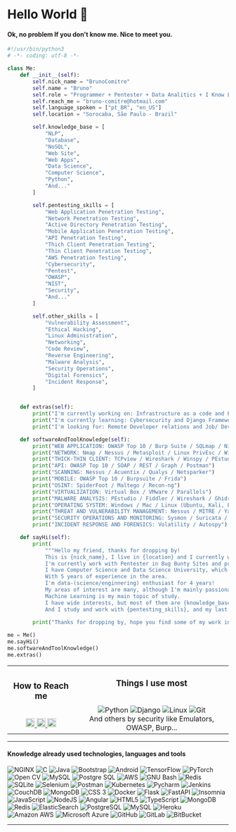 # Hello World 👋

#### Ok, no problem If you don't know me. Nice to meet you.

```python
#!/usr/bin/python3
# -*- coding: utf-8 -*-

class Me:
    def __init__(self):
        self.nick_name = "BrunoComitre"
        self.name = "Bruno"
        self.role = "Programmer + Pentester + Data Analitics + I Know La"
        self.reach_me = "bruno-comitre@hotmail.com"
        self.language_spoken = ["pt_BR", "en_US"]
        self.location = "Sorocaba, São Paulo - Brazil"

        self.knowledge_base = [
            "NLP",
            "Database",
            "NoSQL",
            "Web Site",
            "Web Apps",
            "Data Science",
            "Computer Science",
            "Python",
            "And..."
        ]

        self.pentesting_skills = [
            "Web Application Penetration Testing",
            "Network Penetration Testing",
            "Active Directory Penetration Testing",
            "Mobile Application Penetration Testing",
            "API Penetration Testing",
            "Thich Client Penetration Testing",
            "Thin Client Penetration Testing",
            "AWS Penetration Testing",
            "Cybersecurity",
            "Pentest",
            "OWASP",
            "NIST",
            "Security",
            "And..."
        ]

        self.other_skills = [
            "Vulnerability Assessment",
            "Ethical Hacking",
            "Linux Administration",
            "Networking",
            "Code Review",
            "Reverse Engineering",
            "Malware Analysis",
            "Security Operations",
            "Digital Forensics",
            "Incident Response",
        ]  


    def extras(self):
        print("I'm currently working on: Infrastructure as a code and Python for Web development and Pentest Tools.")
        print("I'm currently learning: Cybersecurity and Django Framework.")
        print("I'm looking for: Remote Developer relations and Job/ Developer Community / Cyber Internships.")

    def softwareAndToolKnowledge(self):
        print("WEB APPLICATION: OWASP Top 10 / Burp Suite / SQLmap / Nikto / Dirb")
        print("NETWORK: Nmap / Nessus / Metasploit / Linux PrivEsc / Windows PrivEsc")
        print("THICK-THIN CLIENT: TCPview / Wireshark / Winspy / PEstudio")
        print("API: OWASP Top 10 / SOAP / REST / Graph / Postman")
        print("SCANNING: Nessus / Acuentix / Qualys / Netsparker")
        print("MOBILE: OWASP Top 10 / Burpsuite / Frida")
        print("OSINT: SpiderFoot / Maltego / Recon-ng")
        print("VIRTUALIZATION: Virtual Box / VMware / Parallels")
        print("MALWARE ANALYSIS: PEstudio / Fiddler / Wireshark / Ghidra / Remnux")
        print("OPERATING SYSTEM: Windows / Mac / Linux (Ubuntu, Kali, Parrot, Suse)")
        print("THREAT AND VULNERABILITY MANAGEMENT: Nessus / MITRE / Yara / ISAC / MISP")
        print("SECURITY OPERATIONS AND MONITORING: Sysmon / Suricata / Splunk / OpenEDR")
        print("INCIDENT RESPONSE AND FORENSICS: Volatility / Autospy")

    def sayHi(self):
        print(
            """Hello my friend, thanks for dropping by!
            This is {nick_name}, I live in {location} and I currently work remotely. I am a {role}.
            I'm currently work with Pentester in Bug Bunty Sites and programming with backend developer using Python and Javascript.
            I have Computer Science and Data Science University, which can add to the field of development.
            With 5 years of experience in the area.
            I'm data-(science/enginnering) enthusiast for 4 years!
            My areas of interest are many, although I'm mainly passionate about science of theoretical theory and artificial intelligence;
            Machine Learning is my main topic of study.
            I have wide interests, but most of them are {knowledge_base}.
            And I study and work with {pentesting_skills}, and my last the {other_skills}.""")

        print("Thanks for dropping by, hope you find some of my work interesting.")
        
me = Me()
me.sayHi()
me.softwareAndToolKnowledge()
me.extras()
```

  <table align="center">
    <tr align="center">
        <td>
            <h3>How to Reach me</h3>
            <br/>
            <a href="https://www.linkedin.com/in/brunocomitre/">
                <img height="20" src="https://img.shields.io/badge/brunocomitre-0077B5?style=for-the-badge&logo=linkedin&logoColor=white" alt="brunocomitre" />
            </a>
            <a href="@TheComitre#4033">
                <img height="20" src="https://img.shields.io/badge/brunocomitre-7289DA?style=for-the-badge&logo=discord&logoColor=white" alt="brunocomitre" />
            </a>
            <a href="https://dev.to/thecomitre">
                <img height="20" src="https://img.shields.io/badge/thecomitre-0A0A0A?style=for-the-badge&logo=devdotto&logoColor=white&link=https://dev.to/thecomitre" alt="brunocomitre" />
            </a>
        </td>
        <td>
            <h3>Things I use most</h3>
            <br/>
              <img src="https://img.shields.io/badge/Python-3776AB?style=flat-square&logo=python&logoColor=white" alt="Python">
              <img src="https://img.shields.io/badge/Django-092E20?style=flat-square&logo=django&logoColor=white" alt="Django">
              <img src="https://img.shields.io/badge/Linux-FCC624?style=flat-square&logo=linux&logoColor=white" alt="Linux">
              <img src="https://img.shields.io/badge/-Git-F05032?style=flat-square&logo=git&logoColor=white" alt="Git">
              <br/>
              And others by security like Emulators, OWASP, Burp...
        </td>
    </tr> 
  </table>

***

#### Knowledge already used technologies, languages and tools

<p>
  <img src="https://img.shields.io/badge/NGINX-009639?style=flat-square&logo=nginx&logoColor=white" alt="NGINX"> 
  <img src="https://img.shields.io/badge/C-A8B9CC?style=flat-square&logo=c&logoColor=white" alt="C">
  <img src="https://img.shields.io/badge/Java-007396?style=flat-square&logo=java&logoColor=white" alt="Java">
  <img src="https://img.shields.io/badge/Bootstrap-7952B3?style=flat-square&logo=bootstrap&logoColor=white" alt="Bootstrap">
  <img src="https://img.shields.io/badge/Android-3DDC84?style=flat-square&logo=android&logoColor=white" alt="Android">
  <img src="https://img.shields.io/badge/TensorFlow-FF6F00?style=flat-square&logo=tensorflow&logoColor=white" alt="TensorFlow">
  <img src="https://img.shields.io/badge/PyTorch-EE4C2C?style=flat-square&logo=pytorch&logoColor=white" alt="PyTorch">
  <img src="https://img.shields.io/badge/OpenCV-5C3EE8?style=flat-square&logo=opencv&logoColor=white" alt="Open CV">
  <img src="https://img.shields.io/badge/MySQL-4479A1?style=flat-square&logo=mysql&logoColor=white" alt="MySQL">
  <img src="https://img.shields.io/badge/PostgreSQL-336791?style=flat-square&logo=postgresql&logoColor=white" alt="Postgre SQL">
  <img src="https://img.shields.io/badge/AWS-232F3E?style=flat-square&logo=amazon-aws&logoColor=white" alt="AWS">
  <img src="https://img.shields.io/badge/Bash-4EAA25?style=flat-square&logo=gnu-bash&logoColor=white" alt="GNU Bash">
  <img src="https://img.shields.io/badge/Redis-DC382D?style=flat-square&logo=redis&logoColor=white" alt="Redis">
  <img src="https://img.shields.io/badge/SQLite-003B57?style=flat-square&logo=sqlite&logoColor=white" alt="SQLite">
  <img src="https://img.shields.io/badge/Selenium-43B02A?style=flat-square&logo=selenium&logoColor=white" alt="Selenium">
  <img src="https://img.shields.io/badge/Postman-FF6C37?style=flat-square&logo=postman&logoColor=white" alt="Postman">
  <img src="https://img.shields.io/badge/Kubernetes-2F72D8?style=flat-square&logo=kubernetes&logoColor=white" alt="Kubernetes">
  <img src="https://img.shields.io/badge/Pycharm-1DCE8A?style=flat-square&logo=pycharm&logoColor=white" alt="Pycharm">
  <img src="https://img.shields.io/badge/Jenkins-C3382E?style=flat-square&logo=jenkins&logoColor=white" alt="Jenkins">
  <img src="https://img.shields.io/badge/CouchDB-DC2428?style=flat-square&logo=couchdb&logoColor=white" alt="CouchDB">
  <img src="https://img.shields.io/badge/-MongoDB-13aa52?style=flat-square&logo=mongodb&logoColor=white" alt="MongoDB">
  <img src="https://img.shields.io/badge/CSS3-1572B6?style=flat-square&logo=css3&logoColor=white" alt="CSS 3">
  <img src="https://img.shields.io/badge/-Docker-46a2f1?style=flat-square&logo=docker&logoColor=white" alt="Docker">
  <img src="https://img.shields.io/badge/Flask-%23000.svg?style=flat-square&logo=flask&logoColor=white" alt="Flask">
  <img src="https://img.shields.io/badge/FastAPI-005571?style=flat-square&logo=fastapi&logoColor=white" alt="FastAPI">
  <img src="https://img.shields.io/badge/-Insomnia-5849BE?style=flat-square&logo=insomnia&logoColor=white" alt="Insomnia">
  <img src="https://img.shields.io/badge/-JavaScript-blue?style=flat-square&logo=javascript&logoColor=white" alt="JavaScript">
  <img src="https://img.shields.io/badge/-Nodejs-6DA55F?style=flat-square&logo=Node.js&logoColor=white" alt="NodeJS">
  <img src="https://img.shields.io/badge/-Angular-%23DD0031.svg?style=flat-square&logo=angular&logoColor=white" alt="Angular">
  <img src="https://img.shields.io/badge/-HTML5-E34F26?style=flat-square&logo=html5&logoColor=white&logoColor=white" alt="HTML5">
  <img src="https://img.shields.io/badge/-TypeScript-%23007ACC.svg?style=flat-square&logo=typescript&logoColor=white" alt="TypeScript">
  <img src="https://img.shields.io/badge/-MongoDB-%234ea94b.svg?style=flat-square&logo=mongodb&logoColor=white" alt="MongoDB">
  <img src="https://img.shields.io/badge/-Redis-%23DD0031.svg?style=flat-square&logo=mongodb&logoColor=white" alt="Redis">
  <img src="https://img.shields.io/badge/-ElasticSearch-005571?style=flat-square&logo=elasticsearch&logoColor=white" alt="ElasticSearch">
  <img src="https://img.shields.io/badge/-PostgreSQL-%23316192.svg?style=flat-square&logo=postgresql&logoColor=white" alt="PostgreSQL">
  <img src="https://img.shields.io/badge/-MySQL-%2300f.svg?style=flat-square&logo=mysql&logoColor=white" alt="MySQL">
  <img src="https://img.shields.io/badge/-Heroku-%23430098.svg?style=flat-square&logo=heroku&logoColor=white" alt="Heroku">
  <img src="https://img.shields.io/badge/Amazon%20AWS-%23FF9900.svg?style=flat-square&logo=amazon-aws&logoColor=white" alt="Amazon AWS">
  <img src="https://img.shields.io/badge/Microsoft%20Azure-%230072C6.svg?style=flat-square&logo=microsoft-azure&logoColor=white" alt="Microsoft Azure">
  <img src="https://img.shields.io/badge/-GitHub-%23121011.svg?style=flat-square&logo=github&logoColor=white" alt="GitHub">
  <img src="https://img.shields.io/badge/-GitLab-%23181717.svg?style=flat-square&logo=gitlab&logoColor=white" alt="GitLab">
  <img src="https://img.shields.io/badge/-BitBucket-%230047B3.svg?style=flat-square&logo=bitbucket&logoColor=white" alt="BitBucket">
</p>

***
